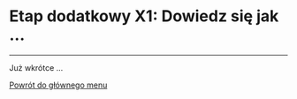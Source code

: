 # <span class="stage-header">Etap dodatkowy X1</span>: Dowiedz się jak ...
---
Już wkrótce ...

[Powrót do głównego menu](index.md)
